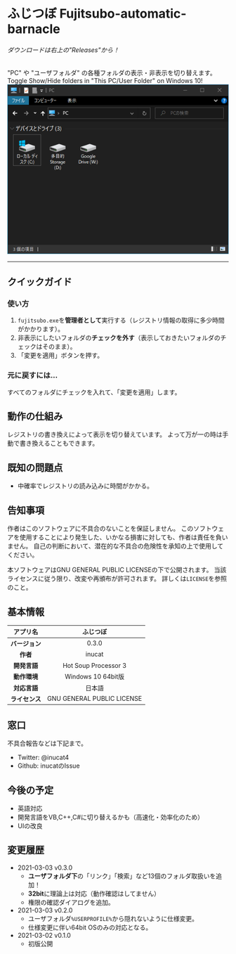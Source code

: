 # ふじつぼ Fujitsubo-automatic-barnacle
###### ダウンロードは右上の"Releases"から！
"PC" や "ユーザフォルダ" の各種フォルダの表示・非表示を切り替えます。<br>
Toggle Show/Hide folders in "This PC/User Folder" on Windows 10!<br>
![Example](./doc/fuji2.PNG)

---

## クイックガイド
### 使い方
1. `fujitsubo.exe`を**管理者として**実行する（レジストリ情報の取得に多少時間がかかります）。
1. 非表示にしたいフォルダの**チェックを外す**（表示しておきたいフォルダのチェックはそのまま）。
1. 「変更を適用」ボタンを押す。

### 元に戻すには...
すべてのフォルダにチェックを入れて、「変更を適用」します。

## 動作の仕組み
レジストリの書き換えによって表示を切り替えています。
よって万が一の時は手動で書き換えることもできます。

## 既知の問題点
- 中確率でレジストリの読み込みに時間がかかる。

## 告知事項
作者はこのソフトウェアに不具合のないことを保証しません。
このソフトウェアを使用することにより発生した、いかなる損害に対しても、作者は責任を負いません。
自己の判断において、潜在的な不具合の危険性を承知の上で使用してください。

本ソフトウェアはGNU GENERAL PUBLIC LICENSEの下で公開されます。
当該ライセンスに従う限り、改変や再頒布が許可されます。
詳しくは`LICENSE`を参照のこと。

## 基本情報
|**アプリ名**|ふじつぼ|
|:---:|:---:|
|**バージョン**|0.3.0|
|**作者**|inucat|
|**開発言語**|Hot Soup Processor 3|
|**動作環境**|Windows 10 64bit版|
|**対応言語**|日本語|
|**ライセンス**|GNU GENERAL PUBLIC LICENSE|

## 窓口
不具合報告などは下記まで。
- Twitter: @inucat4
- Github: inucatのIssue

## 今後の予定
- 英語対応
- 開発言語をVB,C++,C#に切り替えるかも（高速化・効率化のため）
- UIの改良

## 変更履歴
- 2021-03-03 v0.3.0
    - **ユーザフォルダ下**の「リンク」「検索」など13個のフォルダ取扱いを追加！
    - **32bit**に理論上は対応（動作確認はしてません）
    - 権限の確認ダイアログを追加。
- 2021-03-03 v0.2.0
    - ユーザフォルダ`%USERPROFILE%`から隠れないように仕様変更。
    - 仕様変更に伴い64bit OSのみの対応となる。
- 2021-03-02 v0.1.0
    - 初版公開

<!--
---
(If the English description has any conflicts with the original Japanese one, the latter is correct.)

## Quick Start Guide
### Usage
1. Run `fujitsubo.exe` as *Administrator*
1. *Uncheck* folders to hide (leave them checked if you want them to be showed)
1. Press "Apply changes" button

### To revert...
Make sure all folders are checked then "Apply changes."

## How it works
`fujitsubo.exe` edits the registry values to toggle show/hide folders.
You can modify the `ThisPCPolicy` values under the key `HKEY_LOCAL_MACHINE\SOFTWARE\Microsoft\Windows\CurrentVersion\Explorer\FolderDescriptions` manually with `regedit.exe`. 

## Known issues
- It takes some long time to load the registry data.
    - Please be patient...

## NOTICE
There are NO WARRANTY that this software is perfect and without any bugs or glitches.
Therefore possible and potential risks may exist and may damage your system.
Use this software AT YOUR OWN RISK.

This software is distributed with the GNU GENERAL PUBLIC LICENSE.
You can redistribute it or modify it to release *as long as the LICENSE is followed.*
See `LICENSE` for details.

## Basic Information
|**Application Name**|Fujitsubo|
|:---:|:---:|
|**Version**|0.2.0|
|**Author**|inucat|
|**Built on**|Hot Soup Processor 3|
|**Required Environment**|Windows 10 64bit|
|**Language**|English, Japanese|
|**License**|GNU GENERAL PUBLIC LICENSE|

## Support
Use the media below if you want to report bugs:
- Twitter: @inucat4
- Github: inucat

-->